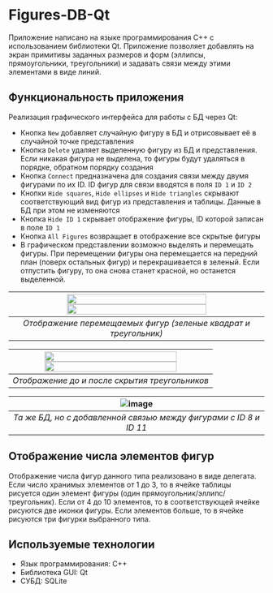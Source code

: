 # Figures-DB-Qt

Приложение написано на языке программирования С++ с использованием библиотеки Qt. Приложение позволяет добавлять на экран примитивы заданных размеров и форм (эллипсы, прямоугольники, треугольники) и задавать связи между этими элементами в виде линий.

## Функциональность приложения

Реализация графического интерфейса для работы с БД через Qt:
- Кнопка ```New``` добавляет случайную фигуру в БД и отрисовывает её в случайной точке представления
- Кнопка ```Delete``` удаляет выделенную фигуру из БД и представления. Если никакая фигура не выделена, то фигуры будут удаляться в порядке, обратном порядку создания
- Кнопка ```Connect``` предназначена для создания связи между двумя фигурами по их ID. ID фигур для связи вводятся в поля ```ID 1``` и ```ID 2```
- Кнопки ```Hide squares```, ```Hide ellipses``` и ```Hide triangles``` скрывают соответствующий вид фигур из представления и таблицы. Данные в БД при этом не изменяются
- Кнопка ```Hide ID 1``` скрывает отображение фигуры, ID которой записан в поле ```ID 1```
- Кнопка ```All Figures``` возвращает в отображение все скрытые фигуры
- В графическом представлении возможно выделять и перемещать фигуры. При перемещении фигуры она перемещается на передний план (поверх остальных фигур) и перекрашивается в зеленый. Если отпустить фигуру, то она снова станет красной, но останется выделенной.

| <img src="https://github.com/tutibase/Figures-DB-Qt/assets/44751053/8fdb0c42-5690-4858-802c-73c8ecc2d3b9" width="75%" height="75%" /> <img src="https://github.com/tutibase/Figures-DB-Qt/assets/44751053/05bbc5e7-3847-4659-b81b-344303180e7a" width="75%" height="75%" /> | 
|:--:| 
| *Отображение перемещаемых фигур (зеленые квадрат и треугольник)* |

| <img src="https://github.com/tutibase/Figures-DB-Qt/assets/44751053/fce0a12a-db83-4127-a159-6dea3354ed63" width="82%" height="82%" /> <img src="https://github.com/tutibase/Figures-DB-Qt/assets/44751053/6db4c27e-7121-406a-9b63-16e9b00fad4f" width="82%" height="82%" /> | 
|:--:| 
| *Отображение до и после скрытия треугольников* |

| ![image](https://github.com/tutibase/Figures-DB-Qt/assets/44751053/ed50409d-a52b-441c-94c7-80570da117a6) | 
|:--:| 
| *Та же БД, но с добавленной связью между фигурами с ID 8 и ID 11* |


## Отображение числа элементов фигур

Отображение числа фигур данного типа реализовано в виде делегата. Если число хранимых элементов от 1 до 3, то в ячейке таблицы рисуется один элемент фигуры (один прямоугольник/эллипс/треугольник). Если от 4 до 10 элементов, то в соответствующей ячейке рисуются две иконки фигуры. Если элементов больше, то в ячейке рисуются три фигурки выбранного типа.


## Используемые технологии

- Язык программирования: C++
- Библиотека GUI: Qt
- СУБД: SQLite
